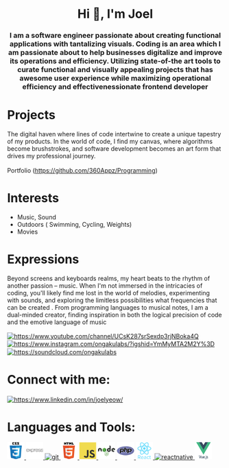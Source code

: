 <h1 align="center">Hi 👋, I'm Joel</h1>
<h3 align="center">I am a software engineer passionate about creating functional applications with tantalizing visuals. Coding is an area which I am passionate about to help businesses digitalize and improve its operations and efficiency. Utilizing state-of-the art tools to curate functional and visually appealing projects that has awesome user experience while maximizing operational efficiency and effectivenessionate frontend developer </h3>

# Projects
The digital haven where lines of code intertwine to create a unique tapestry of my products. In the world of code, I find my canvas, where algorithms become brushstrokes, and software development becomes an  art form that drives my professional journey. <br><br>
Portfolio (https://github.com/360Appz/Programming)

# Interests
* Music, Sound
* Outdoors ( Swimming, Cycling, Weights)
* Movies

# Expressions
Beyond  screens and keyboards realms, my heart beats to the rhythm of another passion – music. When I'm not immersed in the intricacies of coding, you'll likely find me lost in the world of melodies, experimenting with sounds, and exploring the limitless possibilities what frequencies that can be created . From programming languages to musical notes, I am a dual-minded creator, finding inspiration in both the logical precision of code and the emotive language of music


<p style="display:inline;" align="left"> 
  <a href="https://www.youtube.com/channel/UCsK287srSexdp3rjNBoka4Q" target="blank">
    <img align="center" src="https://raw.githubusercontent.com/rahuldkjain/github-profile-readme-generator/master/src/images/icons/Social/youtube.svg" alt="https://www.youtube.com/channel/UCsK287srSexdp3rjNBoka4Q" height="30" width="40" />
  </a>

  <a href="https://www.instagram.com/ongakulabs/?igshid=YmMyMTA2M2Y%3D" target="blank">
    <img align="center" src="https://raw.githubusercontent.com/rahuldkjain/github-profile-readme-generator/master/src/images/icons/Social/instagram.svg" alt="https://www.instagram.com/ongakulabs/?igshid=YmMyMTA2M2Y%3D" height="30" width="40" />
  </a>

  <a href="https://soundcloud.com/ongakulabs" target="blank">
    <img align="center" src="https://raw.githubusercontent.com/rahuldkjain/github-profile-readme-generator/master/src/images/icons/Social/soundcloud.svg" alt="https://soundcloud.com/ongakulabs" height="30" width="40" />
  </a>
</p>





<h1 align="left">Connect with me:</h1>
<p align="left">
<a href="https://www.linkedin.com/in/joelyeow/" target="blank"><img align="center" src="https://raw.githubusercontent.com/rahuldkjain/github-profile-readme-generator/master/src/images/icons/Social/linked-in-alt.svg" alt="https://www.linkedin.com/in/joelyeow/" height="30" width="40" /></a>
</p>



<h1 align="left">Languages and Tools:</h1>
<p align="left"> <a href="https://www.w3schools.com/css/" target="_blank" rel="noreferrer"> <img src="https://raw.githubusercontent.com/devicons/devicon/master/icons/css3/css3-original-wordmark.svg" alt="css3" width="40" height="40"/> </a> <a href="https://expressjs.com" target="_blank" rel="noreferrer"> <img src="https://raw.githubusercontent.com/devicons/devicon/master/icons/express/express-original-wordmark.svg" alt="express" width="40" height="40"/> </a> <a href="https://git-scm.com/" target="_blank" rel="noreferrer"> <img src="https://www.vectorlogo.zone/logos/git-scm/git-scm-icon.svg" alt="git" width="40" height="40"/> </a> <a href="https://www.w3.org/html/" target="_blank" rel="noreferrer"> <img src="https://raw.githubusercontent.com/devicons/devicon/master/icons/html5/html5-original-wordmark.svg" alt="html5" width="40" height="40"/> </a> <a href="https://developer.mozilla.org/en-US/docs/Web/JavaScript" target="_blank" rel="noreferrer"> <img src="https://raw.githubusercontent.com/devicons/devicon/master/icons/javascript/javascript-original.svg" alt="javascript" width="40" height="40"/> </a> <a href="https://nodejs.org" target="_blank" rel="noreferrer"> <img src="https://raw.githubusercontent.com/devicons/devicon/master/icons/nodejs/nodejs-original-wordmark.svg" alt="nodejs" width="40" height="40"/> </a> <a href="https://www.php.net" target="_blank" rel="noreferrer"> <img src="https://raw.githubusercontent.com/devicons/devicon/master/icons/php/php-original.svg" alt="php" width="40" height="40"/> </a> <a href="https://reactjs.org/" target="_blank" rel="noreferrer"> <img src="https://raw.githubusercontent.com/devicons/devicon/master/icons/react/react-original-wordmark.svg" alt="react" width="40" height="40"/> </a> <a href="https://reactnative.dev/" target="_blank" rel="noreferrer"> <img src="https://reactnative.dev/img/header_logo.svg" alt="reactnative" width="40" height="40"/> </a> <a href="https://vuejs.org/" target="_blank" rel="noreferrer"> <img src="https://raw.githubusercontent.com/devicons/devicon/master/icons/vuejs/vuejs-original-wordmark.svg" alt="vuejs" width="40" height="40"/> </a> </p>


